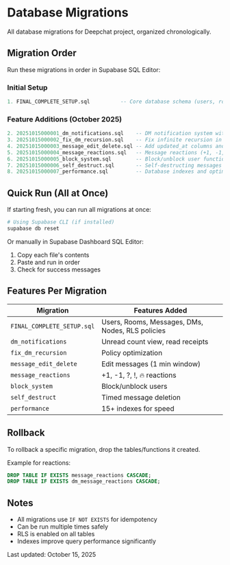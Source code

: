# Database Migrations

All database migrations for Deepchat project, organized chronologically.

## Migration Order

Run these migrations in order in Supabase SQL Editor:

### Initial Setup
```sql
1. FINAL_COMPLETE_SETUP.sql          -- Core database schema (users, rooms, messages, etc.)
```

### Feature Additions (October 2025)
```sql
2. 20251015000001_dm_notifications.sql    -- DM notification system with unread counts
3. 20251015000002_fix_dm_recursion.sql    -- Fix infinite recursion in dm_participants policy
4. 20251015000003_message_edit_delete.sql -- Add updated_at columns and UPDATE policies
5. 20251015000004_message_reactions.sql   -- Message reactions (+1, -1, ?, !, fire)
6. 20251015000005_block_system.sql        -- Block/unblock user functionality
7. 20251015000006_self_destruct.sql       -- Self-destructing messages (5s-1h)
8. 20251015000007_performance.sql         -- Database indexes and optimization
```

## Quick Run (All at Once)

If starting fresh, you can run all migrations at once:

```bash
# Using Supabase CLI (if installed)
supabase db reset
```

Or manually in Supabase Dashboard SQL Editor:
1. Copy each file's contents
2. Paste and run in order
3. Check for success messages

## Features Per Migration

| Migration | Features Added |
|-----------|----------------|
| `FINAL_COMPLETE_SETUP.sql` | Users, Rooms, Messages, DMs, Nodes, RLS policies |
| `dm_notifications` | Unread count view, read receipts |
| `fix_dm_recursion` | Policy optimization |
| `message_edit_delete` | Edit messages (1 min window) |
| `message_reactions` | +1, -1, ?, !, 🔥 reactions |
| `block_system` | Block/unblock users |
| `self_destruct` | Timed message deletion |
| `performance` | 15+ indexes for speed |

## Rollback

To rollback a specific migration, drop the tables/functions it created.

Example for reactions:
```sql
DROP TABLE IF EXISTS message_reactions CASCADE;
DROP TABLE IF EXISTS dm_message_reactions CASCADE;
```

## Notes

- All migrations use `IF NOT EXISTS` for idempotency
- Can be run multiple times safely
- RLS is enabled on all tables
- Indexes improve query performance significantly

Last updated: October 15, 2025










